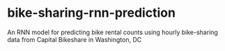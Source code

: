 # bike-sharing-rnn-prediction
An RNN model for predicting bike rental counts using hourly bike-sharing data from Capital Bikeshare in Washington, DC
